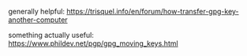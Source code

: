 generally helpful: https://trisquel.info/en/forum/how-transfer-gpg-key-another-computer

something actually useful: https://www.phildev.net/pgp/gpg_moving_keys.html
